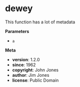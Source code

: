 # dewey

This function has a lot of metadata

**Parameters**

-   `a`  

**Meta**

-   **version**: 1.2.0
-   **since**: 1962
-   **copyright**: John Jones
-   **author**: Jim Jones
-   **license**: Public Domain

